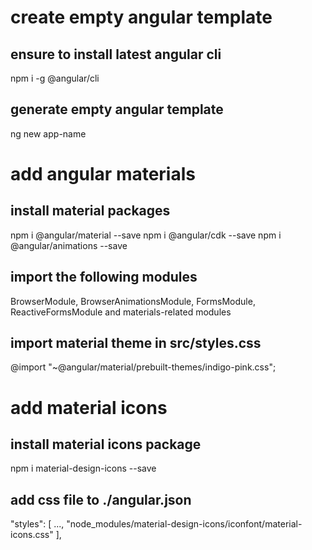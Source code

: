 # create empty angular template
## ensure to install latest angular cli
npm i -g @angular/cli

## generate empty angular template
ng new app-name

# add angular materials
## install material packages
npm i @angular/material --save
npm i @angular/cdk --save
npm i @angular/animations --save

## import the following modules
BrowserModule, BrowserAnimationsModule, FormsModule, ReactiveFormsModule and materials-related modules

## import material theme in src/styles.css
@import "~@angular/material/prebuilt-themes/indigo-pink.css";

# add material icons
## install material icons package
npm i material-design-icons --save

## add css file to ./angular.json
"styles": [
    ...,
    "node_modules/material-design-icons/iconfont/material-icons.css"
],

